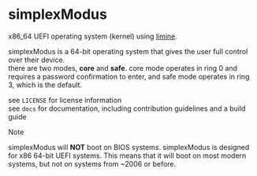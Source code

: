 # simplexModus
x86_64 UEFI operating system (kernel) using [limine](https://github.com/limine-bootloader/limine).

simplexModus is a 64-bit operating system that gives the user full control over their device. \
there are two modes, **core** and **safe**. core mode operates in ring 0 and requires a password confirmation to enter, and safe mode operates in ring 3, which is the default.

see `LICENSE` for license information \
see `docs` for documentation, including contribution guidelines and a build guide

> [!NOTE]
> simplexModus will **NOT** boot on BIOS systems. simplexModus is designed for x86 64-bit UEFI systems.
> This means that it will boot on most modern systems, but not on systems from ~2006 or before.
